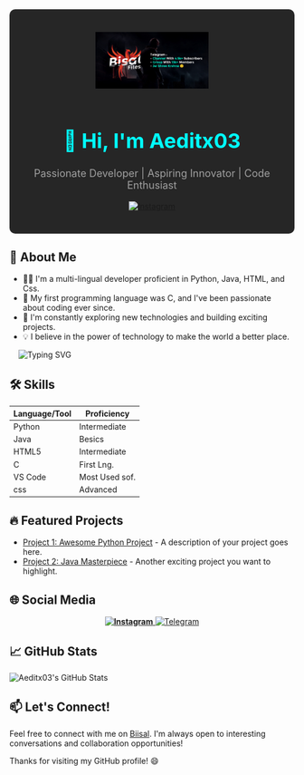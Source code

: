 <!-- Header Section -->
<div align="center" style="background-color: #262626; padding: 40px; border-radius: 10px;">
    <img src="https://github.com/Aeditx03/Aeditx03/raw/main/assets/header.jpg" alt="Header Image" width="200">
    <br><br>
    <h1 style="color: aqua; font-size: 36px; font-weight: bold;">👋 Hi, I'm Aeditx03</h1>
    <p style="color: #a0a0a0; font-size: 18px;">Passionate Developer | Aspiring Innovator | Code Enthusiast</p>
    <a href="https://www.instagram.com/avisekeditx">
        <img alt="Instagram" src="https://img.shields.io/badge/Instagram-%23E4405F.svg?style=for-the-badge&logo=Instagram&logoColor=white" />
    </a>
</div>

<!-- About Me Section -->
## 🚀 About Me

- 👨‍💻 I'm a multi-lingual developer proficient in Python, Java, HTML, and Css.
- 🌱 My first programming language was C, and I've been passionate about coding ever since.
- 🔭 I'm constantly exploring new technologies and building exciting projects.
- 💡 I believe in the power of technology to make the world a better place.

&nbsp;   &nbsp;  ![Typing SVG](https://readme-typing-svg.herokuapp.com/?lines=I+haven't+Any+Open+Projects.;Saare+Paid+Hai+Bhai.;+Contact+Me+For+Bot+Repos+in+Low+Price+.)

<!-- Skills Section -->
<!-- Skills Section -->
## 🛠️ Skills

| Language/Tool | Proficiency |
| -------------- | ----------- |
| Python         | Intermediate |
| Java           | Besics     |
| HTML5          | Intermediate |
| C              | First Lng.     |
| VS Code        | Most Used sof.    |
| css        | Advanced |



<!-- Projects Section -->
## 🔥 Featured Projects

- [Project 1: Awesome Python Project](https://github.com/Aeditx03/awesome-python-project) - A description of your project goes here.
- [Project 2: Java Masterpiece](https://github.com/Aeditx03/java-masterpiece) - Another exciting project you want to highlight.
<!-- Social Media Section -->
## 🌐 Social Media

<div align="center">
    <a href="https://www.instagram.com/avisekeditx">
        <img src="https://img.shields.io/badge/Instagram-avisekeditx-%23E4405F?style=for-the-badge&logo=instagram&labelColor=white" alt="Instagram" style="font-weight:700;">
    </a>
    <a href="https://t.me/Biisal">
        <img src="https://img.shields.io/badge/Telegram-Biisal-%233498DB?style=for-the-badge&logo=telegram&labelColor=white" alt="Telegram">
    </a>
</div>

<!-- GitHub Stats Section -->

## 📈 GitHub Stats

![Aeditx03's GitHub Stats](https://github-readme-stats.vercel.app/api?username=Aeditx03&show_icons=true&theme=radical)

<!-- Footer Section -->
## 📫 Let's Connect!

Feel free to connect with me on [Biisal](https://t.me/biisal). I'm always open to interesting conversations and collaboration opportunities!

Thanks for visiting my GitHub profile! 😄
